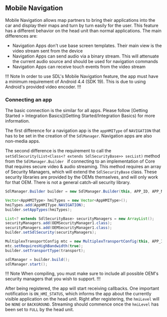 ## Mobile Navigation

Mobile Navigation allows map partners to bring their applications into the car and display their maps and turn by turn easily for the user. This feature has a different behavior on the head unit than normal applications. The main differences are:

* Navigation Apps don't use base screen templates. Their main view is the video stream sent from the device
* Navigation Apps can send audio via a binary stream. This will attenuate the current audio source and should be used for navigation commands
* Navigation Apps can receive touch events from the video stream

!!! Note
In order to use SDL's Mobile Navigation feature, the app must have a minimum requirement of Android 4.4 (SDK 19). This is due to using Android's provided video encoder.
!!!

### Connecting an app

The basic connection is the similar for all apps. Please follow [Getting Started > Integration Basics](Getting Started/Integration Basics) for more information.

The first difference for a navigation app is the `appHMIType` of `NAVIGATION` that has to be set in the creation of the `SdlManager`. Navigation apps are also non-media apps.

The second difference is the requirement to call the `setSdlSecurity(List<Class<? extends SdlSecurityBase>> secList)` method from the `SdlManager.Builder ` if connecting to an implementation of Core that requires secure video & audio streaming. This method requires an array of Security Managers, which will extend the `SdlSecurityBase` class. These security libraries are provided by the OEMs themselves, and will only work for that OEM. There is not a general catch-all security library.

```java
SdlManager.Builder builder = new SdlManager.Builder(this, APP_ID, APP_NAME, listener);

Vector<AppHMIType> hmiTypes = new Vector<AppHMIType>();
hmiTypes.add(AppHMIType.NAVIGATION);
builder.setAppTypes(hmiTypes);

List<? extends SdlSecurityBase> securityManagers = new ArrayList();
securityManagers.add(OEMSecurityManager1.class);
securityManagers.add(OEMSecurityManager1.class);
builder.setSdlSecurity(securityManagers);

MultiplexTransportConfig mtc = new MultiplexTransportConfig(this, APP_ID, MultiplexTransportConfig.FLAG_MULTI_SECURITY_OFF);
mtc.setRequiresHighBandwidth(true);
builder.setTransportType(transport);

sdlManager = builder.build();
sdlManager.start();
```

!!! Note
When compiling, you must make sure to include all possible OEM's security managers that you wish to support.
!!!

After being registered, the app will start receiving callbacks. One important notification is `ON_HMI_STATUS`, which informs the app about the currently visible application on the head unit. Right after registering, the `hmiLevel` will be `NONE` or `BACKGROUND`. Streaming should commence once the `hmiLevel` has been set to `FULL` by the head unit.
